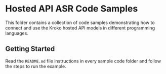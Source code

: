 # Hosted API ASR Code Samples

This folder contains a collection of code samples demonstrating how to connect and use the Kroko hosted API models in different programming languages.

## Getting Started

Read the `README.md` file instructions in every sample code folder and follow the steps to run the example.
